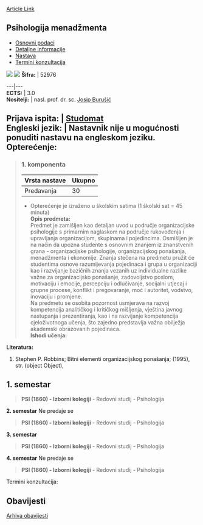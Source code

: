 [Article Link](https://www.fhs.hr/predmet/psimen)

## Psihologija menadžmenta
  * [Osnovni podaci](https://www.fhs.hr/predmet/psimen#v1id-904862_76901_1_0 "Osnovni podaci")
  * [Detaljne informacije](https://www.fhs.hr/predmet/psimen#v1id-904862_76901_1_1 "Detaljne informacije")
  * [Nastava](https://www.fhs.hr/predmet/psimen#v1id-904862_76901_1_2 "Nastava")
  * [Termini konzultacija](https://www.fhs.hr/predmet/psimen#v1id-904862_76901_1_3 "Termini konzultacija")


[![](https://www.fhs.hr/img/flags/gif/hr.gif)](https://www.fhs.hr/predmet/psimen) [![](https://www.fhs.hr/img/flags/gif/gb.gif)](https://www.fhs.hr/en/course/pom)
**Šifra:** |  52976  
  
---|---  
**ECTS:** |  3.0   
**Nositelji:** |  nasl. prof. dr. sc. [Josip Burušić](https://www.fhs.hr/djelatnik/josip.burusic)   
  
**Prijava ispita:** |  [Studomat](http://www.isvu.hr/studomat)  
**Engleski jezik:** |  Nastavnik nije u mogućnosti ponuditi nastavu na engleskom jeziku.   
**Opterećenje:**  
---  
> ### 1. komponenta
> | Vrsta nastave | Ukupno  
> ---|---  
> Predavanja | 30  
> * Opterećenje je izraženo u školskim satima (1 školski sat = 45 minuta)   
**Opis predmeta:**  
> Predmet je zamišljen kao detaljan uvod u područje organizacijske psihologije s primarnim naglaskom na područje rukovođenja i upravljanja organizacijom, skupinama i pojedincima. Osmišljen je na način da upozna studente s osnovnim znanjem iz znanstvenih grana - organizacijske psihologije, organizacijskog ponašanja, menadžmenta i ekonomije. Znanja stečena na predmetu pružit će studentima osnove razumijevanja pojedinaca i grupa u organizaciji kao i razvijanje bazičnih znanja vezanih uz individualne razlike važne za organizacijsko ponašanje, zadovoljstvo poslom, motivaciju i emocije, percepciju i odlučivanje, socijalni utjecaj i grupne procese, konflikt i pregovaranje, moć i autoritet, vodstvo, inovaciju i promjene.   
>  Na predmetu se osobita pozornost usmjerava na razvoj kompetencija analitičkog i kritičkog mišljenja, vještina javnog nastupanja i prezentiranja, kao i na razvijanje kompetencija cjeloživotnoga učenja, što zajedno predstavlja važna obilježja akademski obrazovanih pojedinaca.  
**Ishodi učenja:**  

  
**Literatura:**  
  1. Stephen P. Robbins; Bitni elementi organizacijskog ponašanja; (1995), str. (object Object), 

  
**1. semestar**  
---  
> **PSI (1860) - Izborni kolegiji** - Redovni studij - Psihologija  
>   
  
**2. semestar** Ne predaje se  
> **PSI (1860) - Izborni kolegiji** - Redovni studij - Psihologija  
>   
  
**3. semestar**  
> **PSI (1860) - Izborni kolegiji** - Redovni studij - Psihologija  
>   
  
**4. semestar** Ne predaje se  
> **PSI (1860) - Izborni kolegiji** - Redovni studij - Psihologija  
>   
Termini konzultacija: 


## Obavijesti
[Arhiva obavijesti](https://www.fhs.hr/predmet/psimen?@=20pm5#news_79015 "Arhiva obavijesti")
